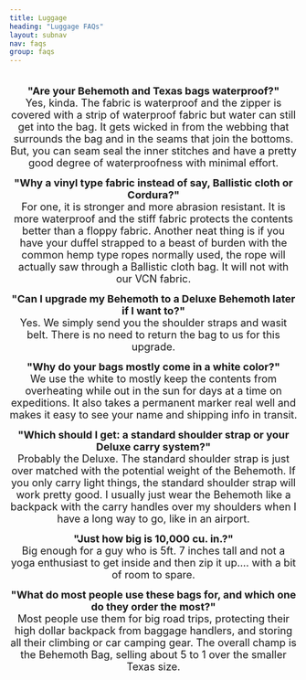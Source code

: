 ```yaml
---
title: Luggage
heading: "Luggage FAQs"
layout: subnav
nav: faqs
group: faqs
---
```


<div align="center">
    <p>
    </p>
    <center>
    </center>
    <p></p>
    <center>
        <p>
            <font size="+1">
                <br>
                <b>"Are your Behemoth and Texas bags waterproof?"</b>
                <br>Yes, kinda. The fabric is waterproof and the zipper is covered with a strip of waterproof fabric but water can still get into the bag. It gets wicked in from the webbing that surrounds the bag and in the seams that join the bottoms. But, you can seam seal the inner stitches and have a pretty good degree of waterproofness with minimal effort.
            </font>
        </p>
    </center>
    <p><b><font size="+1">"Why a vinyl type fabric instead of say, 
            Ballistic cloth or Cordura?"</font></b>
        <font size="+1">
            <br>For one, it is stronger and more abrasion resistant. It is more waterproof and the stiff fabric protects the contents better than a floppy fabric. Another neat thing is if you have your duffel strapped to a beast of burden with the common hemp type ropes normally used, the rope will actually saw through a Ballistic cloth bag. It will not with our VCN fabric.</font>
    </p>
    <p><b><font size="+1">"Can I upgrade my Behemoth to a Deluxe Behemoth 
            later if I want to?"</font></b>
        <font size="+1">
            <br>Yes. We simply send you the shoulder straps and wasit belt. There is no need to return the bag to us for this upgrade.</font>
    </p>
    <p><b><font size="+1">"Why do your bags mostly come in a white 
            color?"</font></b>
        <font size="+1">
            <br>We use the white to mostly keep the contents from overheating while out in the sun for days at a time on expeditions. It also takes a permanent marker real well and makes it easy to see your name and shipping info in transit.</font>
    </p>
    <p><b><font size="+1">"Which should I get: a standard shoulder 
            strap or your Deluxe carry system?"</font></b>
        <font size="+1">
            <br>Probably the Deluxe. The standard shoulder strap is just over matched with the potential weight of the Behemoth. If you only carry light things, the standard shoulder strap will work pretty good. I usually just wear the Behemoth like a backpack with the carry handles over my shoulders when I have a long way to go, like in an airport.</font>
    </p>
    <p><b><font size="+1">"Just how big is 10,000 cu. in.?"</font></b>
        <font size="+1">
            <br>Big enough for a guy who is 5ft. 7 inches tall and not a yoga enthusiast to get inside and then zip it up.... with a bit of room to spare.</font>
    </p>
    <p><b><font size="+1">"What do most people use these bags for, 
            and which one do they order the most?"</font></b>
        <font size="+1">
            <br>Most people use them for big road trips, protecting their high dollar backpack from baggage handlers, and storing all their climbing or car camping gear. The overall champ is the Behemoth Bag, selling about 5 to 1 over the smaller Texas size.</font>
    </p>
    <p></p>
</div>
